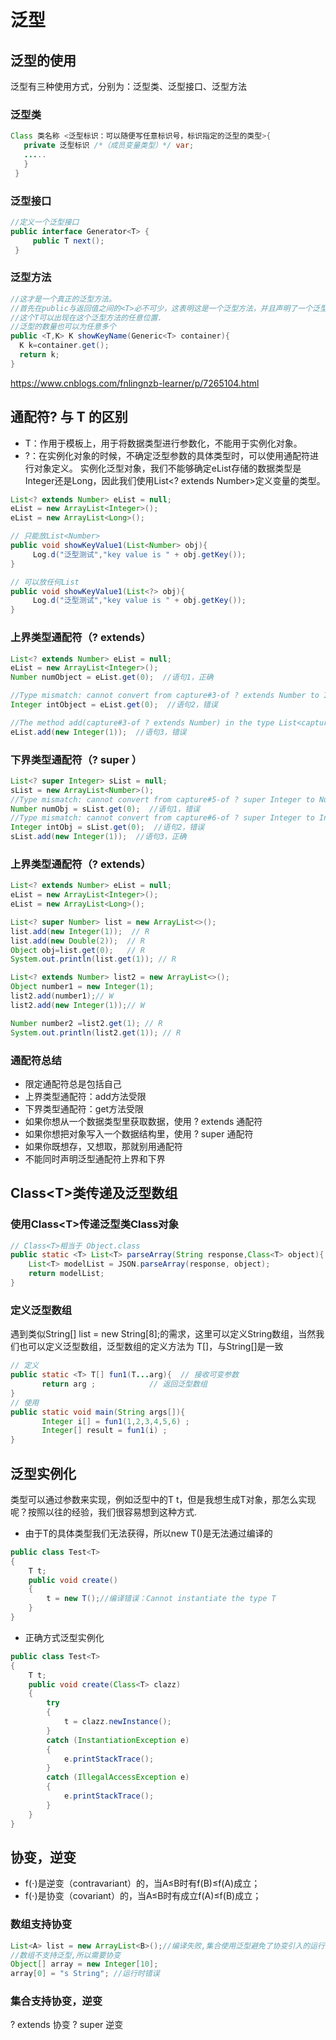 # 泛型

## 泛型的使用
泛型有三种使用方式，分别为：泛型类、泛型接口、泛型方法

### 泛型类
```java
Class 类名称 <泛型标识：可以随便写任意标识号，标识指定的泛型的类型>{
   private 泛型标识 /*（成员变量类型）*/ var; 
   .....
   }
 }
```

### 泛型接口
```java
//定义一个泛型接口
public interface Generator<T> {
     public T next();
 }
```

### 泛型方法
```java
//这才是一个真正的泛型方法。
//首先在public与返回值之间的<T>必不可少，这表明这是一个泛型方法，并且声明了一个泛型T
//这个T可以出现在这个泛型方法的任意位置.
//泛型的数量也可以为任意多个 
public <T,K> K showKeyName(Generic<T> container){
  K k=container.get();
  return k;
}
```


https://www.cnblogs.com/fnlingnzb-learner/p/7265104.html

## 通配符? 与 T 的区别
- T：作用于模板上，用于将数据类型进行参数化，不能用于实例化对象。
- ?：在实例化对象的时候，不确定泛型参数的具体类型时，可以使用通配符进行对象定义。
实例化泛型对象，我们不能够确定eList存储的数据类型是Integer还是Long，因此我们使用List<? extends Number>定义变量的类型。
```java
List<? extends Number> eList = null;
eList = new ArrayList<Integer>();
eList = new ArrayList<Long>();
```
```java
// 只能放List<Number>
public void showKeyValue1(List<Number> obj){
     Log.d("泛型测试","key value is " + obj.getKey());
}

// 可以放任何List
public void showKeyValue1(List<?> obj){
     Log.d("泛型测试","key value is " + obj.getKey());
}
```

### 上界类型通配符（? extends）
```java
List<? extends Number> eList = null;
eList = new ArrayList<Integer>();
Number numObject = eList.get(0);  //语句1，正确

//Type mismatch: cannot convert from capture#3-of ? extends Number to Integer
Integer intObject = eList.get(0);  //语句2，错误

//The method add(capture#3-of ? extends Number) in the type List<capture#3-of ? extends Number> is not applicable for the arguments (Integer)
eList.add(new Integer(1));  //语句3，错误
```
### 下界类型通配符（? super ）
```java
List<? super Integer> sList = null;
sList = new ArrayList<Number>();
//Type mismatch: cannot convert from capture#5-of ? super Integer to Number
Number numObj = sList.get(0);  //语句1，错误
//Type mismatch: cannot convert from capture#6-of ? super Integer to Integer
Integer intObj = sList.get(0);  //语句2，错误
sList.add(new Integer(1));  //语句3，正确
```
### 上界类型通配符（? extends）
```java
List<? extends Number> eList = null;
eList = new ArrayList<Integer>();
eList = new ArrayList<Long>();
```

```java
List<? super Number> list = new ArrayList<>();
list.add(new Integer(1));  // R
list.add(new Double(2));  // R
Object obj=list.get(0);   // R
System.out.println(list.get(1)); // R

List<? extends Number> list2 = new ArrayList<>();
Object number1 = new Integer(1);
list2.add(number1);// W
list2.add(new Integer(1));// W

Number number2 =list2.get(1); // R
System.out.println(list2.get(1)); // R
```

### 通配符总结
- 限定通配符总是包括自己
- 上界类型通配符：add方法受限
- 下界类型通配符：get方法受限
- 如果你想从一个数据类型里获取数据，使用 ? extends 通配符
- 如果你想把对象写入一个数据结构里，使用 ? super 通配符
- 如果你既想存，又想取，那就别用通配符
- 不能同时声明泛型通配符上界和下界

## Class\<T\>类传递及泛型数组

### 使用Class\<T\>传递泛型类Class对象 

```java
// Class<T>相当于 Object.class
public static <T> List<T> parseArray(String response,Class<T> object){  
    List<T> modelList = JSON.parseArray(response, object);  
    return modelList;  
}
```

### 定义泛型数组 

遇到类似String[] list = new String[8];的需求，这里可以定义String数组，当然我们也可以定义泛型数组，泛型数组的定义方法为 T[]，与String[]是一致

```java
// 定义  
public static <T> T[] fun1(T...arg){  // 接收可变参数    
       return arg ;            // 返回泛型数组    
}    
// 使用  
public static void main(String args[]){    
       Integer i[] = fun1(1,2,3,4,5,6) ;  
       Integer[] result = fun1(i) ;  
}    
```

## 泛型实例化

类型可以通过参数来实现，例如泛型中的T t，但是我想生成T对象，那怎么实现呢？按照以往的经验，我们很容易想到这种方式.

- 由于T的具体类型我们无法获得，所以new T()是无法通过编译的

```java
public class Test<T>
{
    T t;
    public void create()
    {
        t = new T();//编译错误：Cannot instantiate the type T
    }
}  
```

- 正确方式泛型实例化

```java
public class Test<T>
{
    T t;
    public void create(Class<T> clazz)
    {
        try
        {
            t = clazz.newInstance();
        }
        catch (InstantiationException e)
        {
            e.printStackTrace();
        }
        catch (IllegalAccessException e)
        {
            e.printStackTrace();
        }
    }
}
```

## 协变，逆变
- f(⋅)是逆变（contravariant）的，当A≤B时有f(B)≤f(A)成立；
- f(⋅)是协变（covariant）的，当A≤B时有成立f(A)≤f(B)成立；

### 数组支持协变
```java
List<A> list = new ArrayList<B>();//编译失败,集合使用泛型避免了协变引入的运行时错误,在编译时就避免了问题
//数组不支持泛型,所以需要协变
Object[] array = new Integer[10];
array[0] = "s String"; //运行时错误
```
### 集合支持协变，逆变
? extends 协变
? super 逆变


